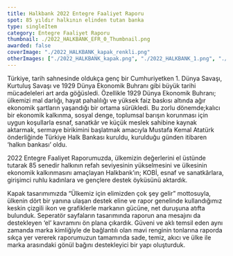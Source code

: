```yaml
---
title: Halkbank 2022 Entegre Faaliyet Raporu
spot: 85 yıldır halkının elinden tutan banka
type: singleItem
category: Entegre Faaliyet Raporu
thumbnail: ./2022_HALKBANK_EFR_0_Thumbnail.png
awarded: false
coverImage: "./2022_HALKBANK_kapak_renkli.png"
otherImages: ["./2022_HALKBANK_kapak.png", "./2022_HALKBANK_1.png", "./2022_HALKBANK_2.png", "./2022_HALKBANK_3.png"]
---
```


Türkiye, tarih sahnesinde oldukça genç bir Cumhuriyetken 1. Dünya Savaşı, Kurtuluş Savaşı ve 1929 Dünya Ekonomik Buhranı gibi büyük tarihi mücadeleleri art arda göğüsledi. Özellikle 1929 Dünya Ekonomik Buhranı; ülkemizi mal darlığı, hayat pahalılığı ve yüksek faiz baskısı altında ağır ekonomik şartların yaşandığı bir ortama sürükledi. Bu zorlu dönemde;kalıcı bir ekonomik kalkınma, sosyal denge, toplumsal barışın korunması için uygun koşullarla esnaf, sanatkâr ve küçük meslek sahibine kaynak aktarmak, sermaye birikimini başlatmak amacıyla Mustafa Kemal Atatürk önderliğinde Türkiye Halk Bankası kuruldu, kurulduğu günden itibaren ‘halkın bankası’ oldu.

2022 Entegre Faaliyet Raporumuzda, ülkemizin değerlerini el üstünde tutarak 85 senedir halkının refah seviyesinin yükselmesini ve ülkesinin ekonomik kalkınmasını amaçlayan Halkbank’ın; KOBİ, esnaf ve sanatkârlara, girişimci ruhlu kadınlara ve gençlere destek öyküsünü aktardık.

Kapak tasarımımızda “Ülkemiz için elimizden çok şey gelir” mottosuyla, ülkenin dört bir yanına ulaşan destek eline ve rapor genelinde kullandığımız keskin çizgili ikon ve grafiklerle markanın gücüne, net duruşuna atıfta bulunduk. Seperatör sayfaların tasarımında raporun ana mesajını da destekleyen ‘el’ kavramını ön plana çıkardık. Güveni ve aklı temsil eden aynı zamanda marka kimliğiyle de bağlantılı olan mavi renginin tonlarına raporda sıkça yer vererek raporumuzun tamamında sade, temiz, akıcı ve ülke ile marka arasındaki gönül bağını destekleyici bir yapı oluşturduk.
